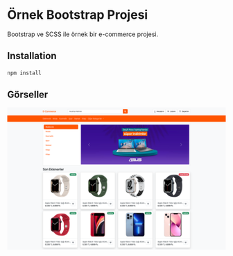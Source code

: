 # Örnek Bootstrap Projesi

Bootstrap ve SCSS ile örnek bir e-commerce projesi.

## Installation

```bash
npm install
```

## Görseller

![alt text](https://github.com/gyildirimm/bootstrap-example/blob/main/project-images/21_11_2023.png?raw=true)
